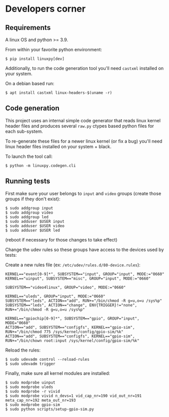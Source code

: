 # Developers corner

## Requirements

A linux OS and python >= 3.9.

From within your favorite python environment:

```console
$ pip install linuxpy[dev]
```

Additionally, to run the code generation tool you'll need `castxml` installed
on your system.

On a debian based run:

```console
$ apt install castxml linux-headers-$(uname -r)
```

## Code generation

This project uses an internal simple code generator that reads linux
kernel header files and produces several `raw.py` ctypes based python
files for each sub-system.

To re-generate these files for a newer linux kernel (or fix a bug)
you'll need linux header files installed on your system + black.

To launch the tool call:

```console
$ python -m linuxpy.codegen.cli
```

## Running tests

First make sure your user belongs to `input` and `video` groups (create those
groups if they don't exist):

```console
$ sudo addgroup input
$ sudo addgroup video
$ sudo addgroup led
$ sudo adduser $USER input
$ sudo adduser $USER video
$ sudo adduser $USER led
```

(reboot if necessary for those changes to take effect)

Change the udev rules so these groups have access to the devices used by tests:

Create a new rules file (ex: `/etc/udev/rules.d/80-device.rules`):

```
KERNEL=="event[0-9]*", SUBSYSTEM=="input", GROUP="input", MODE:="0660"
KERNEL=="uinput", SUBSYSTEM=="misc", GROUP="input", MODE:="0660"

SUBSYSTEM=="video4linux", GROUP="video", MODE:="0660"

KERNEL=="uleds", GROUP="input", MODE:="0660"
SUBSYSTEM=="leds", ACTION=="add", RUN+="/bin/chmod -R g=u,o=u /sys%p"
SUBSYSTEM=="leds", ACTION=="change", ENV{TRIGGER}!="none", RUN+="/bin/chmod -R g=u,o=u /sys%p"

KERNEL=="gpiochip[0-9]*", SUBSYSTEM=="gpio", GROUP="input", MODE="0660"
ACTION=="add", SUBSYSTEM=="configfs", KERNEL=="gpio-sim", RUN+="/bin/chmod 775 /sys/kernel/config/gpio-sim/%k"
ACTION=="add", SUBSYSTEM=="configfs", KERNEL=="gpio-sim", RUN+="/bin/chown root:input /sys/kernel/config/gpio-sim/%k"
```

Reload the rules:

```console
$ sudo udevadm control --reload-rules
$ sudo udevadm trigger
```

Finally, make sure all kernel modules are installed:

```console
$ sudo modprobe uinput
$ sudo modprobe uleds
$ sudo modprobe -r vivid
$ sudo modprobe vivid n_devs=1 vid_cap_nr=190 vid_out_nr=191 meta_cap_nr=192 meta_out_nr=193
$ sudo modprobe gpio-sim
$ sudo python scripts/setup-gpio-sim.py
```
